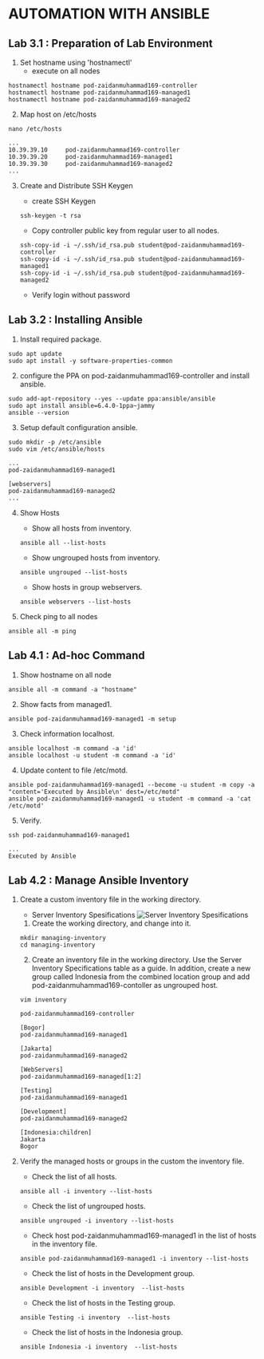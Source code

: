 # AUTOMATION WITH ANSIBLE

## Lab 3.1 : Preparation of Lab Environment

1. Set hostname using 'hostnamectl'
	- execute on all nodes
```shell
hostnamectl hostname pod-zaidanmuhammad169-controller
hostnamectl hostname pod-zaidanmuhammad169-managed1
hostnamectl hostname pod-zaidanmuhammad169-managed2
```

2. Map host on /etc/hosts
```shell
nano /etc/hosts
```
```
...
10.39.39.10     pod-zaidanmuhammad169-controller
10.39.39.20     pod-zaidanmuhammad169-managed1
10.39.39.30     pod-zaidanmuhammad169-managed2
...
```

3. Create and Distribute SSH Keygen
	- create SSH Keygen
	```shell
	ssh-keygen -t rsa
	```

	- Copy controller public key from regular user to all nodes.
	```shell
	ssh-copy-id -i ~/.ssh/id_rsa.pub student@pod-zaidanmuhammad169-controller
	ssh-copy-id -i ~/.ssh/id_rsa.pub student@pod-zaidanmuhammad169-managed1
	ssh-copy-id -i ~/.ssh/id_rsa.pub student@pod-zaidanmuhammad169-managed2
	```

	- Verify login without password

## Lab 3.2 : Installing Ansible

1. Install required package.
```shell
sudo apt update
sudo apt install -y software-properties-common
```

2. configure the PPA on pod-zaidanmuhammad169-controller and install ansible.
```shell
sudo add-apt-repository --yes --update ppa:ansible/ansible
sudo apt install ansible=6.4.0-1ppa~jammy
ansible --version
```

3. Setup default configuration ansible.
```shell
sudo mkdir -p /etc/ansible
sudo vim /etc/ansible/hosts
```
```
...
pod-zaidanmuhammad169-managed1

[webservers]
pod-zaidanmuhammad169-managed2
...
```

4. Show Hosts
	- Show all hosts from inventory.
	```shell
	ansible all --list-hosts
	```

	- Show ungrouped hosts from inventory.
	```shell
	ansible ungrouped --list-hosts
	```

	- Show hosts in group webservers.
	```shell
	ansible webservers --list-hosts
	```

5. Check ping to all nodes
```shell
ansible all -m ping
```

## Lab 4.1 : Ad-hoc Command

1. Show hostname on all node
```shell
ansible all -m command -a "hostname"
```

2. Show facts from managed1.
```shell
ansible pod-zaidanmuhammad169-managed1 -m setup 
```

3. Check information localhost.
```shell
ansible localhost -m command -a 'id'
ansible localhost -u student -m command -a 'id'
```

4. Update content to file /etc/motd.
```shell
ansible pod-zaidanmuhammad169-managed1 --become -u student -m copy -a "content='Executed by Ansible\n' dest=/etc/motd"
ansible pod-zaidanmuhammad169-managed1 -u student -m command -a 'cat /etc/motd'
```

5. Verify.
```shell
ssh pod-zaidanmuhammad169-managed1
```
```
...
Executed by Ansible
```

## Lab 4.2 : Manage Ansible Inventory

1. Create a custom inventory file in the working directory.

	- Server Inventory Spesifications
	![Server Inventory Spesifications](https://course.adinusa.id/media/markdownx/a7245250-d68b-4975-8f39-3b00078b92bb.png)


	1) Create the working directory, and change into it.
	```shell
	mkdir managing-inventory
	cd managing-inventory
	```

	2) Create an inventory file in the working directory. Use the Server Inventory Specifications table as a guide. In addition, create a new group called Indonesia from the combined location group and add pod-zaidanmuhammad169-contoller as ungrouped host.
	```shell
	vim inventory
	```
	```
	pod-zaidanmuhammad169-controller

	[Bogor]  
	pod-zaidanmuhammad169-managed1  

	[Jakarta]  
	pod-zaidanmuhammad169-managed2

	[WebServers]  
	pod-zaidanmuhammad169-managed[1:2] 

	[Testing]  
	pod-zaidanmuhammad169-managed1 

	[Development]  
	pod-zaidanmuhammad169-managed2

	[Indonesia:children]
	Jakarta
	Bogor
	```

2. Verify the managed hosts or groups in the custom the inventory file.

	- Check the list of all hosts.
	```shell
	ansible all -i inventory --list-hosts
	```

	- Check the list of ungrouped hosts.
	```shell
	ansible ungrouped -i inventory --list-hosts
	```

	- Check host pod-zaidanmuhammad169-managed1 in the list of hosts in the inventory file.
	```shell
	ansible pod-zaidanmuhammad169-managed1 -i inventory --list-hosts
	```

	- Check the list of hosts in the Development group.
	```shell
	ansible Development -i inventory  --list-hosts
	```

	- Check the list of hosts in the Testing group.
	```shell
	ansible Testing -i inventory  --list-hosts
	```

	- Check the list of hosts in the Indonesia group.
	```shell
	ansible Indonesia -i inventory  --list-hosts
	```

